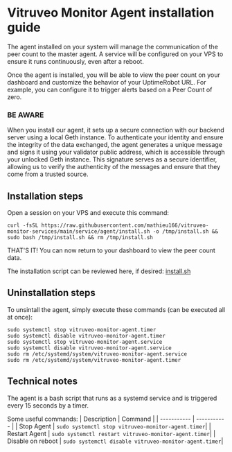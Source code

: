 # Vitruveo Monitor Agent installation guide
The agent installed on your system will manage the communication of the peer count to the master agent. A service will be configured on your VPS to ensure it runs continuously, even after a reboot.

Once the agent is installed, you will be able to view the peer count on your dashboard and customize the behavior of your UptimeRobot URL. For example, you can configure it to trigger alerts based on a Peer Count of zero.

### BE AWARE
When you install our agent, it sets up a secure connection with our backend server using a local Geth instance. To authenticate your identity and ensure the integrity of the data exchanged, the agent generates a unique message and signs it using your validator public address, which is accessible through your unlocked Geth instance. This signature serves as a secure identifier, allowing us to verify the authenticity of the messages and ensure that they come from a trusted source.

## Installation steps
Open a session on your VPS and execute this command:
```shell
curl -fsSL https://raw.githubusercontent.com/mathieu166/vitruveo-monitor-services/main/service/agent/install.sh -o /tmp/install.sh && sudo bash /tmp/install.sh && rm /tmp/install.sh
```
THAT'S IT! You can now return to your dashboard to view the peer count data.

The installation script can be reviewed here, if desired: 
[install.sh](https://raw.githubusercontent.com/mathieu166/vitruveo-monitor-services/main/service/agent/install.sh)

## Uninstallation steps
To unsintall the agent, simply execute these commands (can be executed all at once):
```shell
sudo systemctl stop vitruveo-monitor-agent.timer
sudo systemctl disable vitruveo-monitor-agent.timer
sudo systemctl stop vitruveo-monitor-agent.service
sudo systemctl disable vitruveo-monitor-agent.service
sudo rm /etc/systemd/system/vitruveo-monitor-agent.service
sudo rm /etc/systemd/system/vitruveo-monitor-agent.timer
```
## Technical notes
The agent is a bash script that runs as a systemd service and is triggered every 15 seconds by a timer.

Some useful commands:
| Description | Command |
| ----------- | ----------- |
| Stop Agent | ```sudo systemctl stop vitruveo-monitor-agent.timer```|
| Restart Agent | ```sudo systemctl restart vitruveo-monitor-agent.timer```|
| Disable on reboot | ```sudo systemctl disable vitruveo-monitor-agent.timer```|